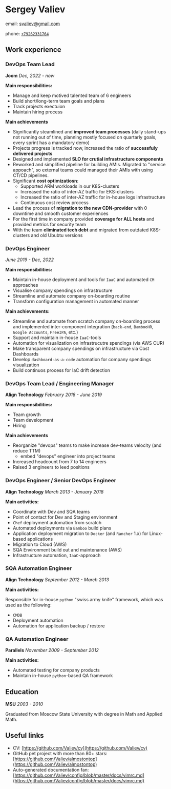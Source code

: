 # Sergey Valiev

email: [svaliev@gmail.com](mailto:svaliev@gmail.com)

phone: [`+79262331764`](tel:+79262331764)


## Work experience

### DevOps Team Lead
**Joom**
*Dec, 2022 - now*

**Main responsibilities:**
* Manage and keep motived talented team of 6 engineers
* Build short/long-term team goals and plans
* Track projects exectuion
* Maintain hiring process

**Main achievements** 
* Significantly steamlined and **improved team processes** (daily stand-ups not running out of time,  planning mostly focused on quartarly goals, every sprint has a mandatory demo)
* Projects progress is tracked now, increased the ratio of **successfuly delivered projects** 
* Designed and implemented **SLO for crutial infrastructure components**
* Reworked and simplified pipeline for building AMIs. Migrated to "service appoach", so external teams could managed their AMIs with using CT/CD pipelines.
* Significant **cost optimizatiosn**:
  - Supported ARM workloads in our K8S-clusters
  - Increased the ratio of inter-AZ traffic for EKS-clusters
  - Increased the ratio of inter-AZ traffic for in-house logs infrastructure
  - Continuous cost review process
* Lead the process of **migration to the new CDN-provider** with 0 downtime and smooth customer experiences
* For the first time in company provided **coverage for ALL hosts** and provided metrics for security team
* With the team **eliminated tech debt** and migrated from outdated K8S-clusters and old Ububtu versions

### DevOps Engineer

*June 2019 - Dec, 2022*

**Main responsibilities:**

* Maintain in-house deployment and tools for `IaaC` and automated `CM` approaches
* Visualise company spendings on infrastructure
* Streamline and automate company on-boarding routine
* Transform configuration management in automated manner

**Main achievements:**
* Streamline and automate from scratch company on-boarding process and implemented inter-component integration (`back-end`, `BambooHR`, `Google Accounts`, `FreeIPA`, etc.)
* Support and maintain in-house `IaaC`-tools
* Automation for visualization on infrastrucutre spendings (via AWS CUR)
* Make transparent company spendings on infrastructure via Cost Dashboards 
* Develop `dashboard-as-a-code` automation for company spendings visualization
* Build continuos process for IaC drift detection


### DevOps Team Lead / Engineering Manager

**Align Technology**
*February 2018 - June 2019*

**Main responsibilities:**

* Team growth
* Team development
* Hiring

**Main achievements** 

* Reorganize "devops" teams to make increase dev-teams velocity (and reduce TTM)
  * embed "devops" engineer into project teams
* Increased headcount from 7 to 14 engineers
* Raised 3 engineers to leed positions
  

### DevOps Engineer / Senior DevOps Engineer

**Align Technology**
*March 2013 - January 2018*

**Main activities:**

* Coordinate with Dev and SQA teams
* Point of contact for Dev and Staging environment
* `Chef` deployment automation from scratch
* Automated deployments via `Bamboo` build plans
* Application deployment migration to `Docker` (and `Rancher` 1.x) for Linux-based applications
* Migration to Cloud (AWS)
* SQA Environment build out and maintenance (AWS)
* Infrastructure automation, `IaaC`-approach


### SQA Automation Engineer

**Align Technology**
*September 2012 - March 2013*

**Main activities:**

Responsible for in-house `python` "swiss army knife" framework, which was used
as the following:
* `CMDB`
* Deployment automation
* Automation for application backup / restore


### QA Automation Engineer
**Parallels**
*November 2009 - September 2012*

**Main activities:**

* Automated testing for company products
* Maintain in-house `python`-based QA framework

## Education

**MSU** *2003 - 2010*

Graduated from Moscow State University with degree in Math and Applied Math.

## Useful links

* CV: [https://github.com/Valiev/cv](https://github.com/Valiev/cv)
* GitHub pet project with more than 80+ stars: [https://github.com/Valiev/almostontop](https://github.com/Valiev/almostontop)
* Auto-generated documentation fan: [https://github.com/Valiev/config/blob/master/docs/vimrc.md](https://github.com/Valiev/config/blob/master/docs/vimrc.md)

